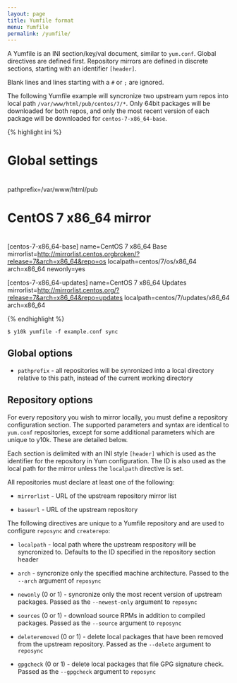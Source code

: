 ```yaml
---
layout: page
title: Yumfile format
menu: Yumfile
permalink: /yumfile/
---
```


A Yumfile is an INI section/key/val document, similar to `yum.conf`. Global
directives are defined first. Repository mirrors are defined in discrete
sections, starting with an identifier `[header]`.

Blank lines and lines starting with a `#` or `;` are ignored.

The following Yumfile example will syncronize two upstream yum repos into local
path `/var/www/html/pub/centos/7/*`. Only 64bit packages will be downloaded for
both repos, and only the most recent version of each package will be downloaded
for `centos-7-x86_64-base`.

{% highlight ini %}
#
# Global settings
#
pathprefix=/var/www/html/pub

#
# CentOS 7 x86_64 mirror
#
[centos-7-x86_64-base]
name=CentOS 7 x86_64 Base
mirrorlist=http://mirrorlist.centos.orgbroken/?release=7&arch=x86_64&repo=os
localpath=centos/7/os/x86_64
arch=x86_64
newonly=yes

[centos-7-x86_64-updates]
name=CentOS 7 x86_64 Updates
mirrorlist=http://mirrorlist.centos.org/?release=7&arch=x86_64&repo=updates
localpath=centos/7/updates/x86_64
arch=x86_64

{% endhighlight %}

	$ y10k yumfile -f example.conf sync

## Global options

 * `pathprefix` - all repositories will be synronized into a local directory
   relative to this path, instead of the current working directory

## Repository options

For every repository you wish to mirror locally, you must define a repository
configuration section. The supported parameters and syntax are identical to
`yum.conf` repositories, except for some additional parameters which are unique
to y10k. These are detailed below.

Each section is delimited with an INI style `[header]` which is used as the
identifier for the repository in Yum configuration. The ID is also used as the
local path for the mirror unless the `localpath` directive is set.

All repositories must declare at least one of the following:

 * `mirrorlist` - URL of the upstream repository mirror list

 * `baseurl` - URL of the upstream repository

The following directives are unique to a Yumfile repository and are used to
configure `reposync` and `createrepo`:

 * `localpath` - local path where the upstream respository will be syncronized
   to. Defaults to the ID specified in the repository section header
 
 * `arch` - syncronize only the specified machine architecture. Passed to the
   `--arch` argument of `reposync`

 * `newonly` (0 or 1) - syncronize only the most recent version of upstream packages.
   Passed as the `--newest-only` argument to `reposync`

 * `sources` (0 or 1) - download source RPMs in addition to compiled packages.
   Passed as the `--source` argument to `reposync`

 * `deleteremoved` (0 or 1) - delete local packages that have been removed from
   the upstream repository. Passed as the `--delete` argument to `reposync`

 * `gpgcheck` (0 or 1) - delete local packages that file GPG signature check.
   Passed as the `--gpgcheck` argument to `reposync`
